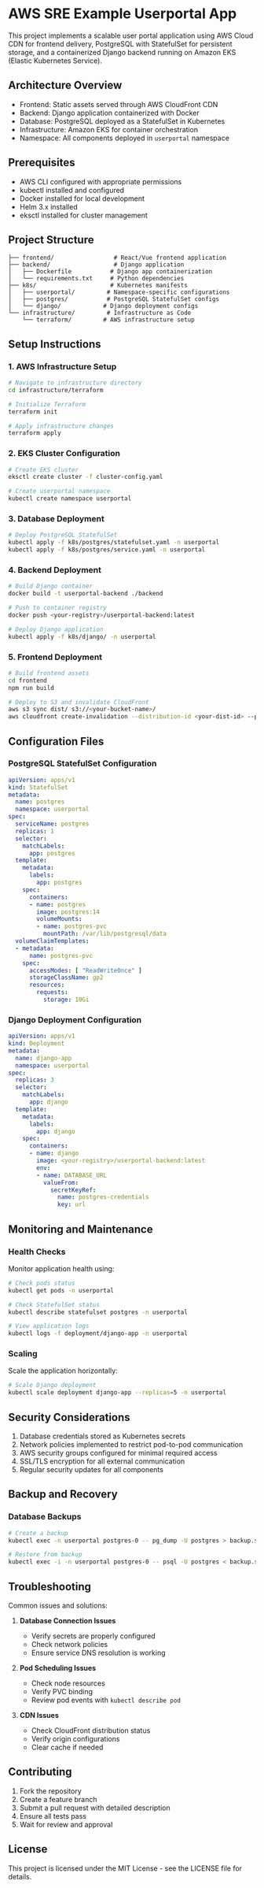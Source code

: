 # AWS SRE Example Userportal App

This project implements a scalable user portal application using AWS Cloud CDN for frontend delivery, PostgreSQL with StatefulSet for persistent storage, and a containerized Django backend running on Amazon EKS (Elastic Kubernetes Service).

## Architecture Overview

- Frontend: Static assets served through AWS CloudFront CDN
- Backend: Django application containerized with Docker
- Database: PostgreSQL deployed as a StatefulSet in Kubernetes
- Infrastructure: Amazon EKS for container orchestration
- Namespace: All components deployed in `userportal` namespace

## Prerequisites

- AWS CLI configured with appropriate permissions
- kubectl installed and configured
- Docker installed for local development
- Helm 3.x installed
- eksctl installed for cluster management

## Project Structure

```
├── frontend/                 # React/Vue frontend application
├── backend/                  # Django application
│   ├── Dockerfile           # Django app containerization
│   └── requirements.txt     # Python dependencies
├── k8s/                     # Kubernetes manifests
│   ├── userportal/         # Namespace-specific configurations
│   ├── postgres/           # PostgreSQL StatefulSet configs
│   └── django/            # Django deployment configs
└── infrastructure/         # Infrastructure as Code
    └── terraform/         # AWS infrastructure setup
```

## Setup Instructions

### 1. AWS Infrastructure Setup

```bash
# Navigate to infrastructure directory
cd infrastructure/terraform

# Initialize Terraform
terraform init

# Apply infrastructure changes
terraform apply
```

### 2. EKS Cluster Configuration

```bash
# Create EKS cluster
eksctl create cluster -f cluster-config.yaml

# Create userportal namespace
kubectl create namespace userportal
```

### 3. Database Deployment

```bash
# Deploy PostgreSQL StatefulSet
kubectl apply -f k8s/postgres/statefulset.yaml -n userportal
kubectl apply -f k8s/postgres/service.yaml -n userportal
```

### 4. Backend Deployment

```bash
# Build Django container
docker build -t userportal-backend ./backend

# Push to container registry
docker push <your-registry>/userportal-backend:latest

# Deploy Django application
kubectl apply -f k8s/django/ -n userportal
```

### 5. Frontend Deployment

```bash
# Build frontend assets
cd frontend
npm run build

# Deploy to S3 and invalidate CloudFront
aws s3 sync dist/ s3://<your-bucket-name>/
aws cloudfront create-invalidation --distribution-id <your-dist-id> --paths "/*"
```

## Configuration Files

### PostgreSQL StatefulSet Configuration
```yaml
apiVersion: apps/v1
kind: StatefulSet
metadata:
  name: postgres
  namespace: userportal
spec:
  serviceName: postgres
  replicas: 1
  selector:
    matchLabels:
      app: postgres
  template:
    metadata:
      labels:
        app: postgres
    spec:
      containers:
      - name: postgres
        image: postgres:14
        volumeMounts:
        - name: postgres-pvc
          mountPath: /var/lib/postgresql/data
  volumeClaimTemplates:
  - metadata:
      name: postgres-pvc
    spec:
      accessModes: [ "ReadWriteOnce" ]
      storageClassName: gp2
      resources:
        requests:
          storage: 10Gi
```

### Django Deployment Configuration
```yaml
apiVersion: apps/v1
kind: Deployment
metadata:
  name: django-app
  namespace: userportal
spec:
  replicas: 3
  selector:
    matchLabels:
      app: django
  template:
    metadata:
      labels:
        app: django
    spec:
      containers:
      - name: django
        image: <your-registry>/userportal-backend:latest
        env:
        - name: DATABASE_URL
          valueFrom:
            secretKeyRef:
              name: postgres-credentials
              key: url
```

## Monitoring and Maintenance

### Health Checks

Monitor application health using:
```bash
# Check pods status
kubectl get pods -n userportal

# Check StatefulSet status
kubectl describe statefulset postgres -n userportal

# View application logs
kubectl logs -f deployment/django-app -n userportal
```

### Scaling

Scale the application horizontally:
```bash
# Scale Django deployment
kubectl scale deployment django-app --replicas=5 -n userportal
```

## Security Considerations

1. Database credentials stored as Kubernetes secrets
2. Network policies implemented to restrict pod-to-pod communication
3. AWS security groups configured for minimal required access
4. SSL/TLS encryption for all external communication
5. Regular security updates for all components

## Backup and Recovery

### Database Backups

```bash
# Create a backup
kubectl exec -n userportal postgres-0 -- pg_dump -U postgres > backup.sql

# Restore from backup
kubectl exec -i -n userportal postgres-0 -- psql -U postgres < backup.sql
```

## Troubleshooting

Common issues and solutions:

1. **Database Connection Issues**
   - Verify secrets are properly configured
   - Check network policies
   - Ensure service DNS resolution is working

2. **Pod Scheduling Issues**
   - Check node resources
   - Verify PVC binding
   - Review pod events with `kubectl describe pod`

3. **CDN Issues**
   - Check CloudFront distribution status
   - Verify origin configurations
   - Clear cache if needed

## Contributing

1. Fork the repository
2. Create a feature branch
3. Submit a pull request with detailed description
4. Ensure all tests pass
5. Wait for review and approval

## License

This project is licensed under the MIT License - see the LICENSE file for details.
